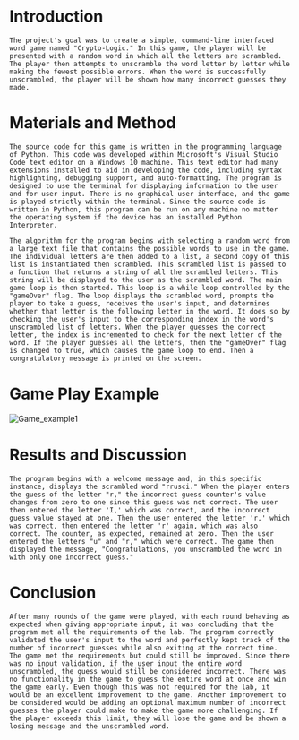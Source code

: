 <!--
# CryptoLogic
- Simple Word Guessing Game Built with Python
- This game is ran in the command line


# Game Description
The Player is given a random word selected from a list. The letters of this word have
been scrambled and it is the players goal to unscramble the word letter by letter with the
fewest amount of incorrect guesses

# Game Play Example
![Game_example1](https://user-images.githubusercontent.com/89806393/135562052-6d45b021-f625-4f52-9728-c7750200f023.jpg)

# Design
This program stores all the words that can be used within a separate text file named wordList.txt . The python script "crypto-logic project.py" reads all the words into a list. From this list one random word is chosen with the "random.choice" method. This randomly selected word is then separated letter by letter into another list named "seceret_word_list". The letters contained in this list are scrambled using the "random.shuffle" method and then appended to a string variable "secret_word_shuffled". The introduction message is then printed to the console and the main game loop is instantiated. The player is shown the scrambled version of the selected word and is asked to input their guess for the first letter. If the player guesses correctly then the letter is displayed, and the player tries to guess the next letter. If the guess is incorrect then the incorrect guesses counter is incremented by one and the player must retry until they select the correct letter. This continues until all the letters are guessed. When all the letters are guessed then the loop while terminate and the results will be displayed. A congratulatory message will be displayed along with the number of guesses that it took to unscramble the letter.

# Contact Information
For inquiries or suggestions for the program please contact jcarter20@stu.jsu.edu
-->
# Introduction
	The project's goal was to create a simple, command-line interfaced word game named "Crypto-Logic." In this game, the player will be presented with a random word in which all the letters are scrambled. The player then attempts to unscramble the word letter by letter while making the fewest possible errors. When the word is successfully unscrambled, the player will be shown how many incorrect guesses they made.
# Materials and Method
	The source code for this game is written in the programming language of Python. This code was developed within Microsoft's Visual Studio Code text editor on a Windows 10 machine. This text editor had many extensions installed to aid in developing the code, including syntax highlighting, debugging support, and auto-formatting. The program is designed to use the terminal for displaying information to the user and for user input. There is no graphical user interface, and the game is played strictly within the terminal. Since the source code is written in Python, this program can be run on any machine no matter the operating system if the device has an installed Python Interpreter.

    The algorithm for the program begins with selecting a random word from a large text file that contains the possible words to use in the game. The individual letters are then added to a list, a second copy of this list is instantiated then scrambled. This scrambled list is passed to a function that returns a string of all the scrambled letters. This string will be displayed to the user as the scrambled word. The main game loop is then started. This loop is a while loop controlled by the "gameOver" flag. The loop displays the scrambled word, prompts the player to take a guess, receives the user's input, and determines whether that letter is the following letter in the word. It does so by checking the user's input to the corresponding index in the word's unscrambled list of letters. When the player guesses the correct letter, the index is incremented to check for the next letter of the word. If the player guesses all the letters, then the "gameOver" flag is changed to true, which causes the game loop to end. Then a congratulatory message is printed on the screen.

# Game Play Example
![Game_example1](https://user-images.githubusercontent.com/89806393/135562052-6d45b021-f625-4f52-9728-c7750200f023.jpg)

# Results and Discussion
	The program begins with a welcome message and, in this specific instance, displays the scrambled word "rrusci." When the player enters the guess of the letter "r," the incorrect guess counter's value changes from zero to one since this guess was not correct. The user then entered the letter 'I,' which was correct, and the incorrect guess value stayed at one. Then the user entered the letter 'r,' which was correct, then entered the letter 'r' again, which was also correct. The counter, as expected, remained at zero. Then the user entered the letters "u" and "r," which were correct. The game then displayed the message, "Congratulations, you unscrambled the word in with only one incorrect guess."
# Conclusion
	After many rounds of the game were played, with each round behaving as expected when giving appropriate input, it was concluding that the program met all the requirements of the lab. The program correctly validated the user's input to the word and perfectly kept track of the number of incorrect guesses while also exiting at the correct time. The game met the requirements but could still be improved. Since there was no input validation, if the user input the entire word unscrambled, the guess would still be considered incorrect. There was no functionality in the game to guess the entire word at once and win the game early. Even though this was not required for the lab, it would be an excellent improvement to the game. Another improvement to be considered would be adding an optional maximum number of incorrect guesses the player could make to make the game more challenging. If the player exceeds this limit, they will lose the game and be shown a losing message and the unscrambled word.
